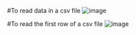 #To read data in a csv file
![image](https://user-images.githubusercontent.com/78506782/111400336-81c39c80-869d-11eb-801b-80ea659fb825.png)






#To read the first row of a csv file
![image](https://user-images.githubusercontent.com/78506782/111400180-2abdc780-869d-11eb-8671-65b5e2c21124.png)
